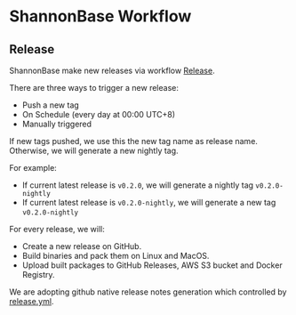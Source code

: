 # ShannonBase Workflow

## Release

ShannonBase make new releases via workflow [Release](./workflows/release.yml).

There are three ways to trigger a new release:

- Push a new tag
- On Schedule (every day at 00:00 UTC+8)
- Manually triggered

If new tags pushed, we use this the new tag name as release name. Otherwise, we will generate a new nightly tag.

For example:

- If current latest release is `v0.2.0`, we will generate a nightly tag `v0.2.0-nightly`
- If current latest release is `v0.2.0-nightly`, we will generate a new tag `v0.2.0-nightly`

For every release, we will:

- Create a new release on GitHub.
- Build binaries and pack them on Linux and MacOS.
- Upload built packages to GitHub Releases, AWS S3 bucket and Docker Registry.

We are adopting github native release notes generation which controlled by [release.yml](./release.yml).